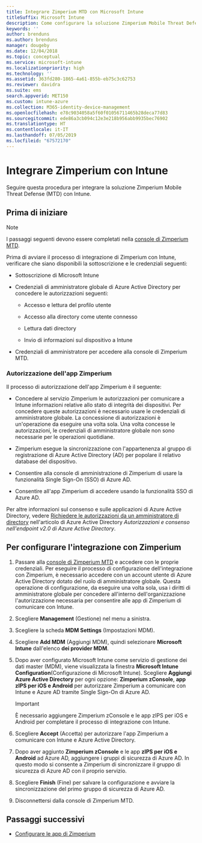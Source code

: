```yaml
---
title: Integrare Zimperium MTD con Microsoft Intune
titleSuffix: Microsoft Intune
description: Come configurare la soluzione Zimperium Mobile Threat Defense (MTD) con Microsoft Intune per controllare l'accesso dei dispositivi mobili alle risorse aziendali.
keywords: ''
author: brenduns
ms.author: brenduns
manager: dougeby
ms.date: 12/04/2018
ms.topic: conceptual
ms.service: microsoft-intune
ms.localizationpriority: high
ms.technology: ''
ms.assetid: 363fd280-1865-4a61-855b-eb75c3c62753
ms.reviewer: davidra
ms.suite: ems
search.appverid: MET150
ms.custom: intune-azure
ms.collection: M365-identity-device-management
ms.openlocfilehash: e78c9034058a5f60f01056711465b28deca77d83
ms.sourcegitcommit: ede86a3cb094c12e3e218b956abb9935bec76902
ms.translationtype: HT
ms.contentlocale: it-IT
ms.lasthandoff: 07/05/2019
ms.locfileid: "67572170"
---
```

# <a name="integrate-zimperium-with-intune"></a>Integrare Zimperium con Intune

Seguire questa procedura per integrare la soluzione Zimperium Mobile Threat Defense (MTD) con Intune.

## <a name="before-you-begin"></a>Prima di iniziare

> [!NOTE]
> I passaggi seguenti devono essere completati nella [console di Zimperium MTD](https://www.zimperium.com/platform).

Prima di avviare il processo di integrazione di Zimperium con Intune, verificare che siano disponibili la sottoscrizione e le credenziali seguenti:

- Sottoscrizione di Microsoft Intune

- Credenziali di amministratore globale di Azure Active Directory per concedere le autorizzazioni seguenti:

    - Accesso e lettura del profilo utente

    - Accesso alla directory come utente connesso

    - Lettura dati directory

    - Invio di informazioni sul dispositivo a Intune

- Credenziali di amministratore per accedere alla console di Zimperium MTD.

### <a name="zimperium-app-authorization"></a>Autorizzazione dell'app Zimperium

Il processo di autorizzazione dell'app Zimperium è il seguente:

- Concedere al servizio Zimperium le autorizzazioni per comunicare a Intune informazioni relative allo stato di integrità dei dispositivi. Per concedere queste autorizzazioni è necessario usare le credenziali di amministratore globale. La concessione di autorizzazioni è un'operazione da eseguire una volta sola. Una volta concesse le autorizzazioni, le credenziali di amministratore globale non sono necessarie per le operazioni quotidiane.

- Zimperium esegue la sincronizzazione con l'appartenenza al gruppo di registrazione di Azure Active Directory (AD) per popolare il relativo database del dispositivo.

- Consentire alla console di amministrazione di Zimperium di usare la funzionalità Single Sign-On (SSO) di Azure AD.

- Consentire all'app Zimperium di accedere usando la funzionalità SSO di Azure AD.

Per altre informazioni sul consenso e sulle applicazioni di Azure Active Directory, vedere [Richiedere le autorizzazioni da un amministratore di directory](https://docs.microsoft.com/azure/active-directory/develop/v2-permissions-and-consent#request-the-permissions-from-a-directory-admin) nell'articolo di Azure Active Directory *Autorizzazioni e consenso nell'endpoint v2.0 di Azure Active Directory*.


## <a name="to-set-up-zimperium-integration"></a>Per configurare l'integrazione con Zimperium

1. Passare alla [console di Zimperium MTD](https://www.zimperium.com/platform) e accedere con le proprie credenziali. Per eseguire il processo di configurazione dell'integrazione con Zimperium, è necessario accedere con un account utente di Azure Active Directory dotato del ruolo di amministratore globale. Questa operazione di configurazione, da eseguire una volta sola, usa i diritti di amministratore globale per concedere all'interno dell'organizzazione l'autorizzazione necessaria per consentire alle app di Zimperium di comunicare con Intune. 

2. Scegliere **Management** (Gestione) nel menu a sinistra.

3. Scegliere la scheda **MDM Settings** (Impostazioni MDM).

4. Scegliere **Add MDM** (Aggiungi MDM), quindi selezionare **Microsoft Intune** dall'elenco **dei provider MDM**.

5. Dopo aver configurato Microsoft Intune come servizio di gestione dei dati master (MDM), viene visualizzata la finestra **Microsoft Intune Configuration**(Configurazione di Microsoft Intune). Scegliere **Aggiungi Azure Active Directory** per ogni opzione: **Zimperium zConsole**, **app zIPS per iOS e Android** per autorizzare Zimperium a comunicare con Intune e Azure AD tramite Single Sign-On di Azure AD.

    > [!IMPORTANT]  
    > È necessario aggiungere Zimperium zConsole e le app zIPS per iOS e Android per completare il processo di integrazione con Intune.

6. Scegliere **Accept** (Accetta) per autorizzare l'app Zimperium a comunicare con Intune e Azure Active Directory.

7. Dopo aver aggiunto **Zimperium zConsole** e le app **zIPS per iOS e Android** ad Azure AD, aggiungere i gruppi di sicurezza di Azure AD. In questo modo si consente a Zimperium di sincronizzare il gruppo di sicurezza di Azure AD con il proprio servizio.

8. Scegliere **Finish** (Fine) per salvare la configurazione e avviare la sincronizzazione del primo gruppo di sicurezza di Azure AD.

9. Disconnettersi dalla console di Zimperium MTD.

## <a name="next-steps"></a>Passaggi successivi

- [Configurare le app di Zimperium](mtd-apps-ios-app-configuration-policy-add-assign.md)

